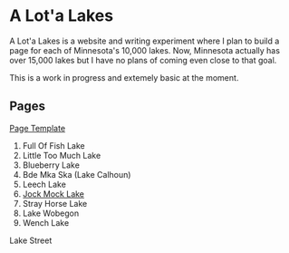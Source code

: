 # A Lot'a Lakes

A Lot'a Lakes is a website and writing experiment where I plan to build a page for each of Minnesota's 10,000 lakes. Now, Minnesota actually has over 15,000 lakes but I have no plans of coming even close to that goal. 

This is a work in progress and extemely basic at the moment.

## Pages

[Page Template](https://jstaffeld.github.io/ALotaLakes/page_template.html)


1. Full Of Fish Lake
2. Little Too Much Lake
3. Blueberry Lake
4. Bde Mka Ska (Lake Calhoun)
5. Leech Lake
6. [Jock Mock Lake](https://jstaffeld.github.io/ALotaLakes/jockmocklake.html)
7. Stray Horse Lake
8. Lake Wobegon
9. Wench Lake

Lake Street
